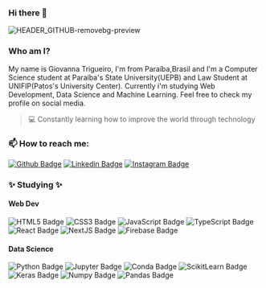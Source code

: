### Hi there 👋

![HEADER_GITHUB-removebg-preview](https://user-images.githubusercontent.com/53941078/125660385-8bab782a-2445-4457-87b1-ccc6ae91e85a.png)

### Who am I?

My name is Giovanna Trigueiro, I'm from Paraíba,Brasil and I'm a Computer Science student at Paraíba's State University(UEPB) and Law Student at UNIFIP(Patos's University Center). Currently i'm studying Web Development, Data Science and Machine Learning. Feel free to check my profile on social media.
> :computer: Constantly learning how to improve the world through technology

### 📫 How to reach me:
[![Github Badge](https://img.shields.io/badge/-Github-bb1853?style=flat-square&logo=Github&logoColor=white&link=https://github.com/giovannat)](https://github.com/giovannat)
[![Linkedin Badge](https://img.shields.io/badge/-LinkedIn-bb1853?style=flat-square&logo=Linkedin&logoColor=white&link=https://www.linkedin.com/in/giovannatrigueiro/)](https://www.linkedin.com/in/giovannatrigueiro/)
[![Instagram Badge](https://img.shields.io/badge/-Instagram-bb1853?style=flat-square&logo=Instagram&logoColor=white&link=https://www.instagram.com/giitrigueiro/)](https://www.instagram.com/giitrigueiro/)

### :sparkles: Studying :sparkles:

#### Web Dev
  ![HTML5 Badge](https://img.shields.io/badge/HTML5-E34F26?style=for-the-badge&logo=html5&logoColor=white)
  ![CSS3 Badge](https://img.shields.io/badge/CSS3-1572B6?style=for-the-badge&logo=css3&logoColor=white)
  ![JavaScript Badge](https://img.shields.io/badge/JavaScript-F7DF1E?style=for-the-badge&logo=javascript&logoColor=black)
  ![TypeScript Badge](https://img.shields.io/badge/TypeScript-007ACC?style=for-the-badge&logo=typescript&logoColor=white)
  ![React Badge](https://img.shields.io/badge/React-20232A?style=for-the-badge&logo=react&logoColor=61DAFB)
  ![NextJS Badge](https://img.shields.io/badge/next.js-000000?style=for-the-badge&logo=nextdotjs&logoColor=white)
  ![Firebase Badge](https://img.shields.io/badge/firebase-ffca28?style=for-the-badge&logo=firebase&logoColor=black)
  
#### Data Science
  ![Python Badge](https://img.shields.io/badge/Python-3776AB?style=for-the-badge&logo=python&logoColor=white)
  ![Jupyter Badge](https://img.shields.io/badge/Jupyter-F37626.svg?&style=for-the-badge&logo=Jupyter&logoColor=white)
  ![Conda Badge](https://img.shields.io/badge/conda-342B029.svg?&style=for-the-badge&logo=anaconda&logoColor=white)
  ![ScikitLearn Badge](https://img.shields.io/badge/scikit_learn-F7931E?style=for-the-badge&logo=scikit-learn&logoColor=white)
  ![Keras Badge](https://img.shields.io/badge/Keras-D00000?style=for-the-badge&logo=Keras&logoColor=white)
  ![Numpy Badge](https://img.shields.io/badge/Numpy-777BB4?style=for-the-badge&logo=numpy&logoColor=white)
  ![Pandas Badge](https://img.shields.io/badge/Pandas-2C2D72?style=for-the-badge&logo=pandas&logoColor=white)
 
 
  

